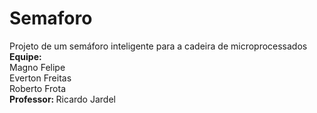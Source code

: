 # Semaforo
Projeto de um semáforo inteligente para a cadeira de microprocessados <br>
<b>Equipe: </b><br>
  Magno Felipe <br>
  Everton Freitas <br>
  Roberto Frota <br>
<b> Professor: </b>
  Ricardo Jardel
